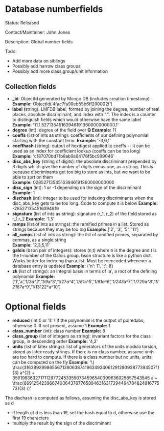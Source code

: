 # Database numberfields

Status: Released

Contact/Maintainer: John Jones

Description: Global number fields

Todo:
* Add more data on siblings
* Possibly add narrow class groups
* Possibly add more class group/unit information


## Collection fields
* **_id**: ObjectId generated by Mongo DB (includes creation timestamp)
  **Example:** ObjectId('4fac7fa90eb55b6ff200002f')
* **label** (string): LMFDB label, formed by joining the degree, number of real places, absolute discriminant, and index with ".".  The index is a counter to distinguish fields which would otherwise have the same label
  **Example:** '11.1.52713545163946191360000000000.1'
* **degree** (int): degree of the field over **Q** 
  **Example:** 11
* **coeffs** (list of ints as string): coefficients of our defining polynomial starting with the constant term.
  **Example:** '-3,0,1'
* **coeffhash** (string): output of hexdigest applied to coeffs -- it can be used as an index for coefficient lookup (coeffs can be too long)
  **Example:** 'c187070bd71b8ab0a64176f5bc999046'
* **disc_abs_key** (string of digits): the absolute discriminant prepended by 3 digits which give the number of digits minus one, as a string.  This is because discriminants get too big to store as ints, but we want to be able to sort on them  
  **Example:** 02852713545163946191360000000000
* **disc_sign** (int): 1 or -1 depending on the sign of the discriminant
  **Example:** 1
* **dischash** (int): integer to be used for indexing discriminants when the disc_abs_key gets to be too long.  Code to compute it is below
  **Example:** -285271354516394619
* **signature** (list of ints as string): signature (r_1, r_2) of the field stored as r_1,r_2
  **Example:** '1,5'
* **ramps** (list of ints as strings): the ramified primes in a list.  Stored as strings because they may be too big
  **Example:** ['2', '3', '5', '11']
* **all_ramps** (list of ints as string): the list of ramified primes, separated by commas, as a single string  
  **Example:** '2,3,5,11'
* **galois** (bson pair of integers): stores (n,t) where n is the degree and t is the t-number of the Galois group. bson structure is like a python dict.  Works better for indexing than a list.  Must be reencoded whenever a database entry is updated
  **Example:** {'n': 11, 't': 8}
* **zk** (list of strings): an integral basis in terms of 'a', a root of the defining polynomial 
  **Example:** ['1','a','1/3*a^2','1/9*a^3','1/27*a^4','1/81*a^5','1/81*a^6','1/243*a^7','1/729*a^8','1/2187*a^9','1/13122*a^10']

# Optional fields
* **reduced** (int 0 or 1): 1 if the polynomial is the output of polredabs, otherwise 0.  If not present, assume 1
  **Example:** 1
* **class_number** (int): class number
  **Example:** 8
* **class_group** (list of integers as string): invariant factors for the class group, in descending order
  **Example:** '4,2'
* **units** (list of latex strings): list of generators of the units modulo torsion, stored as latex ready strings.  If there is no class number, assume units are too hard to compute.  If there is a class number but no units, units can be computed on the fly
  **Example:** '\\( \\frac{31638929986556713906387419624924061291280938773945071}{3} a^{2} + 359196363271711287724533550734596540399636025857543545 a + \\frac{8691254239667400643787765894631631739446478482481677573}{3} \\)'

The dischash is computed as follows, assuming the disc_abs_key is stored as d
 * if length of d is less than 19, set the hash equal to d, otherwise use the first 19 characters
 * multiply the result by the sign of the discriminant
